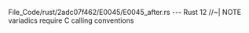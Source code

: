 File_Code/rust/2adc07f462/E0045/E0045_after.rs --- Rust
                                                                                                                                                            12                                         //~| NOTE variadics require C calling conventions

